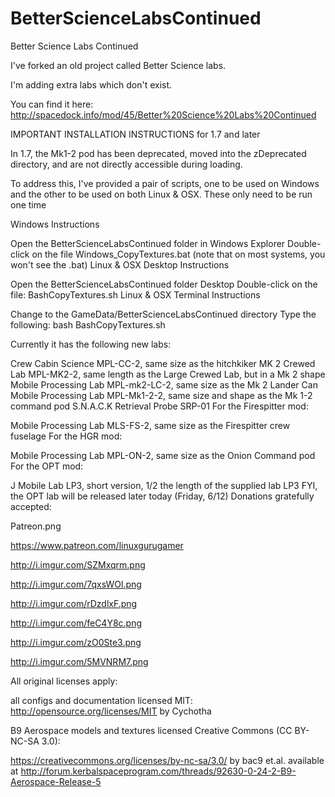 # BetterScienceLabsContinued
Better Science Labs Continued


I've forked an old project called Better Science labs.

 I'm adding extra labs which don't exist.

You can find it here: http://spacedock.info/mod/45/Better%20Science%20Labs%20Continued

I﻿MPORTANT INSTALLATION INSTRUCTIONS for 1.7 and later

In 1.7, the Mk1-2 pod has been deprecated, moved into the zDeprecated directory, and are not directly accessible during loading.

To address this, I've provided a pair of scripts, one to be used on Windows and the other to be used on both Linux & OSX.  These only need to be run one time


Windows Instructions

Open the BetterScienceLabsContinued folder in Windows Explorer
Double-click on the file Windows_CopyTextures.bat (note that on most systems, you won't see the .bat)
Linux & OSX Desktop Instructions

Open the BetterScienceLabsContinued folder Desktop 
Double-click on the file:  BashCopyTextures.sh
Linux & OSX Terminal Instructions

Change to the GameData/BetterScienceLabsContinued directory
Type the following:
    bash BashCopyTextures.sh
    

Currently it has the following new labs:

Crew Cabin Science MPL-CC-2, same size as the hitchkiker
MK 2 Crewed Lab MPL-MK2-2, same length as the Large Crewed Lab, but in a Mk 2 shape
Mobile Processing Lab MPL-mk2-LC-2, same size as the Mk 2 Lander Can
Mobile Processing Lab MPL-Mk1-2-2, same size and shape as the Mk 1-2 command pod
S.N.A.C.K Retrieval Probe SRP-01
For the Firespitter mod:

Mobile Processing Lab MLS-FS-2, same size as the Firespitter crew fuselage
For the HGR mod:

Mobile Processing Lab MPL-ON-2, same size as the Onion Command pod
For the OPT mod:

J Mobile Lab LP3, short version, 1/2 the length of the supplied lab LP3
FYI, the OPT lab will be released later today (Friday, 6/12)
Donations gratefully accepted:

Patreon.png

https://www.patreon.com/linuxgurugamer

http://i.imgur.com/SZMxqrm.png

http://i.imgur.com/7qxsWOl.png

http://i.imgur.com/rDzdlxF.png

http://i.imgur.com/feC4Y8c.png

http://i.imgur.com/zO0Ste3.png

http://i.imgur.com/5MVNRM7.png
 

All original licenses apply:

all configs and documentation licensed MIT: http://opensource.org/licenses/MIT by Cychotha

B9 Aerospace models and textures licensed Creative Commons (CC BY-NC-SA 3.0):

https://creativecommons.org/licenses/by-nc-sa/3.0/ by bac9 et.al. available at http://forum.kerbalspaceprogram.com/threads/92630-0-24-2-B9-Aerospace-Release-5

 